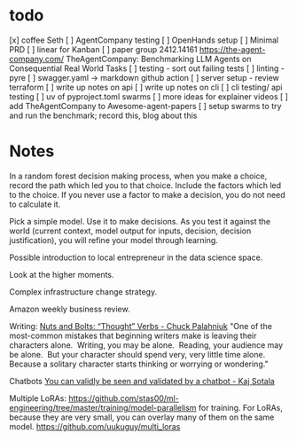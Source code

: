# todo
[x] coffee Seth
[ ] AgentCompany testing
[ ] OpenHands setup
[ ] Minimal PRD
[ ] linear for Kanban
[ ] paper group 
	2412.14161 https://the-agent-company.com/ TheAgentCompany: Benchmarking LLM Agents on Consequential Real World Tasks
[ ] testing - sort out failing tests
[ ] linting - pyre
[ ] swagger.yaml -> markdown github action
[ ] server setup - review terraform
[ ] write up notes on api 
[ ] write up notes on cli
[ ] cli testing/ api testing
[ ] uv of pyproject.toml swarms
[ ] more ideas for explainer videos
[ ] add TheAgentCompany to Awesome-agent-papers
[ ] setup swarms to try and run the benchmark; record this, blog about this

# Notes
In a random forest decision making process, when you make a choice, record the path which led you to that choice. Include the factors which led to the choice. If you never use a factor to make a decision, you do not need to calculate it.

Pick a simple model. Use it to make decisions. As you test it against the world (current context, model output for inputs, decision, decision justification), you will refine your model through learning.

Possible introduction to local entrepreneur in the data science space.

Look at  the higher moments.

Complex infrastructure change strategy.

Amazon weekly business review.

Writing: [Nuts and Bolts: “Thought” Verbs - Chuck Palahniuk](https://litreactor.com/essays/chuck-palahniuk/nuts-and-bolts-%E2%80%9Cthought%E2%80%9D-verbs)
"One of the most-common mistakes that beginning writers make is leaving their characters alone.  Writing, you may be alone.  Reading, your audience may be alone.  But your character should spend very, very little time alone.  Because a solitary character starts thinking or worrying or wondering."

Chatbots [You can validly be seen and validated by a chatbot - Kaj Sotala](https://kajsotala.substack.com/p/you-can-validly-be-seen-and-validated)

Multiple LoRAs:   https://github.com/stas00/ml-engineering/tree/master/training/model-parallelism for training. For LoRAs, because they are very small, you can overlay many of them on the same model. https://github.com/uukuguy/multi_loras




